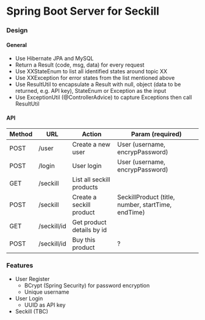 # Spring Boot Server for Seckill



### Design
#### General
- Use Hibernate JPA and MySQL
- Return a Result (code, msg, data) for every request
- Use XXStateEnum to list all identified states around topic XX
- Use XXException for error states from the list mentioned above
- Use ResultUtil to encapsulate a Result with null, object (data to be returned, e.g. API key), StateEnum or Exception as the input 
- Use ExceptionUtil (@ControllerAdvice) to capture Exceptions then call ResultUtil

#### API
Method | URL | Action | Param (required)
------ | --- | -----  | ---
POST | /user | Create a new user | User (username, encrypPassword) 
POST | /login | User login | User (username, encrypPassword)
GET | /seckill | List all seckill products |
POST | /seckill | Create a seckill product | SeckillProduct (title, number, startTime, endTime)
GET | /seckill/id | Get product details by id |
POST | /seckill/id | Buy this product | ?


### Features
- User Register
    - BCrypt (Spring Security) for password encryption
    - Unique username
- User Login
    - UUID as API key
- Seckill (TBC)
